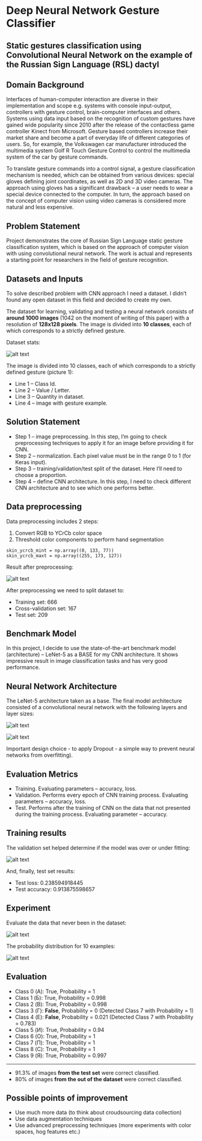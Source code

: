 # Deep Neural Network Gesture Classifier

## Static gestures classification using Convolutional Neural Network on the example of the Russian Sign Language (RSL) dactyl

[image1]: ./imgs/01_dataset.png "dataset"
[image2]: ./imgs/02_segment.png "segment"
[image3]: ./imgs/03_cnn.png "cnn"
[image4]: ./imgs/04_train.png "train"
[image5]: ./imgs/05_exp.png "exp"
[image6]: ./imgs/06_res.png "res"
[image7]: ./imgs/07_cnn.png "cnn"


## Domain Background
Interfaces of human-computer interaction are diverse in their implementation and scope e.g. systems with console input-output, controllers with gesture control, brain-computer interfaces and others. Systems using data input based on the recognition of custom gestures have gained wide popularity since 2010 after the release of the contactless game controller Kinect from Microsoft. Gesture based controllers increase their market share and become a part of everyday life of different categories of users. So, for example, the Volkswagen car manufacturer introduced the multimedia system Golf R Touch Gesture Control to control the multimedia system of the car by gesture commands.

To translate gesture commands into a control signal, a gesture classification mechanism is needed, which can be obtained from various devices: special gloves defining joint coordinates, as well as 2D and 3D video cameras. The approach using gloves has a significant drawback – a user needs to wear a special device connected to the computer. In turn, the approach based on the concept of computer vision using video cameras is considered more natural and less expensive.


## Problem Statement
Project demonstrates the core of Russian Sign Language static gesture classification system, which is based on the approach of computer vision with using convolutional neural network. The work is actual and represents a starting point for researchers in the field of gesture recognition.


## Datasets and Inputs
To solve described problem with CNN approach I need a dataset. I didn’t found any open dataset in this field and decided to create my own.

The dataset for learning, validating and testing a neural network consists of **around 1000 images** (1042 on the moment of writing of this paper) with a resolution of **128x128 pixels**. The image is divided into **10 classes**, each of which corresponds to a strictly defined gesture.

Dataset stats:

![alt text][image1]

The image is divided into 10 classes, each of which corresponds to a strictly defined gesture (picture 1): 
- Line 1 – Class Id.
- Line 2 – Value / Letter.
- Line 3 – Quantity in dataset.
- Line 4 – image with gesture example.


## Solution Statement
- Step 1 – image preprocessing. In this step, I’m going to check preprocessing techniques to apply it for an image before providing it for CNN.
- Step 2 – normalization. Each pixel value must be in the range 0 to 1 (for Keras input).
- Step 3 – training/validation/test split of the dataset. Here I’ll need to choose a proportion.
- Step 4 – define CNN architecture. In this step, I need to check different CNN architecture and to see which one performs better.


## Data preprocessing
Data preprocessing includes 2 steps:

1. Convert RGB to YCrCb color space
2. Threshold color components to perform hand segmentation

```
skin_ycrcb_mint = np.array((0, 133, 77))
skin_ycrcb_maxt = np.array((255, 173, 127))
```

Result after preprocessing:

![alt text][image2]

After preprocessing we need to split dataset to:

* Training set: 666
* Cross-validation set: 167
* Test set: 209


## Benchmark Model
In this project, I decide to use the state-of-the-art benchmark model (architecture) – LeNet-5 as a BASE for my CNN architecture. It shows impressive result in image classification tasks and has very good performance.


## Neural Network Architecture
The LeNet-5 architecture taken as a base. The final model architecture consisted of a convolutional neural network with the following layers and layer sizes:

![alt text][image3]

![alt text][image7]

Important design choice - to apply Dropout - a simple way to prevent neural networks from overfitting).


## Evaluation Metrics
- Training. Evaluating parameters – accuracy, loss.
- Validation. Performs every epoch of CNN training process. Evaluating parameters – accuracy, loss.
- Test. Performs after the training of CNN on the data that not presented during the training process. Evaluating parameter – accuracy.


## Training results
The validation set helped determine if the model was over or under fitting:

![alt text][image4]

And, finally, test set results:

* Test loss: 0.238594918445
* Test accuracy: 0.913875598657


## Experiment
Evaluate the data that never been in the dataset:

![alt text][image5]

The probability distribution for 10 examples:

![alt text][image6]


## Evaluation
* Class 0 (А): True, Probability = 1
* Class 1 (Б): True, Probability = 0.998
* Class 2 (В): True, Probability = 0.998
* Class 3 (Г): **False**, Probability = 0 (Detected Class 7 with Probability = 1)
* Class 4 (Е): **False**, Probability = 0.021 (Detected Class 7 with Probability = 0.783)
* Class 5 (И): True, Probability = 0.94
* Class 6 (О): True, Probability = 1
* Class 7 (П): True, Probability = 1
* Class 8 (С): True, Probability = 1
* Class 9 (Я): True, Probability = 0.997

---

* 91.3% of images **from the test set** were correct classified.
* 80% of images **from the out of the dataset** were correct classified.


## Possible points of improvement
- Use much more data (to think about croudsourcing data collection)
- Use data augmentation techniques
- Use advanced preprocessing techniques (more experiments with color spaces, hog features etc.)
